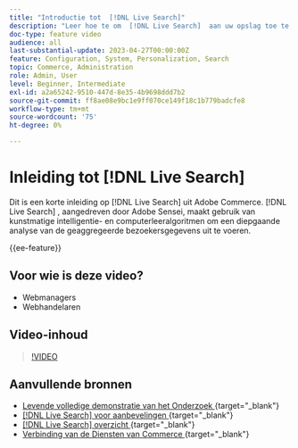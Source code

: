 ```yaml
---
title: "Introductie tot  [!DNL Live Search]"
description: "Leer hoe te om  [!DNL Live Search]  aan uw opslag toe te voegen en hoogst aansprekende, relevante, en gepersonaliseerde het winkelen ervaringen te produceren."
doc-type: feature video
audience: all
last-substantial-update: 2023-04-27T00:00:00Z
feature: Configuration, System, Personalization, Search
topic: Commerce, Administration
role: Admin, User
level: Beginner, Intermediate
exl-id: a2a65242-9510-447d-8e35-4b9698ddd7b2
source-git-commit: ff8ae08e9bc1e9ff070ce149f18c1b779badcfe8
workflow-type: tm+mt
source-wordcount: '75'
ht-degree: 0%

---
```


# Inleiding tot [!DNL Live Search]

Dit is een korte inleiding op [!DNL Live Search] uit Adobe Commerce. [!DNL Live Search] , aangedreven door Adobe Sensei, maakt gebruik van kunstmatige intelligentie- en computerleeralgoritmen om een diepgaande analyse van de geaggregeerde bezoekersgegevens uit te voeren.

{{ee-feature}}

## Voor wie is deze video?

- Webmanagers
- Webhandelaren

## Video-inhoud

>[!VIDEO](https://video.tv.adobe.com/v/3418797?learn=on)


## Aanvullende bronnen

- [ Levende volledige demonstratie van het Onderzoek ](https://experienceleague.adobe.com/docs/commerce-learn/tutorials/getting-started/capabilities/live-search-full-demonstration.html) {target="_blank"}
- [[!DNL Live Search]  voor aanbevelingen ](https://experienceleague.adobe.com/docs/commerce-learn/tutorials/marketing/live-search-recommendations.html) {target="_blank"}
- [[!DNL Live Search]  overzicht ](https://experienceleague.adobe.com/docs/commerce-merchant-services/live-search/overview.html) {target="_blank"}
- [ Verbinding van de Diensten van Commerce ](https://experienceleague.adobe.com/docs/commerce-merchant-services/user-guides/integration-services/saas.html) {target="_blank"}
